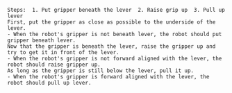 
    Steps:  1. Put gripper beneath the lever  2. Raise grip up  3. Pull up lever
    First, put the gripper as close as possible to the underside of the lever.
    - When the robot's gripper is not beneath lever, the robot should put gripper beneath lever.
    Now that the gripper is beneath the lever, raise the gripper up and try to get it in front of the lever.
    - When the robot's gripper is not forward aligned with the lever, the robot should raise gripper up.
    As long as the gripper is still below the lever, pull it up.
    - When the robot's gripper is forward aligned with the lever, the robot should pull up lever.